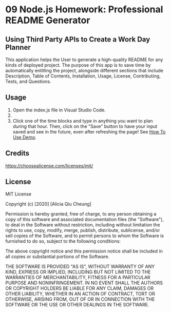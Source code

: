 # 09 Node.js Homework: Professional README Generator

##  Using Third Party APIs to Create a Work Day Planner
This application helps the User to generate a high-quality README for any kinds of deployed project. The purpose of this app is to save time by automatically entitling the project, alongside different sections that include Description, Table of Contents, Installation, Usage, License, Contributing, Tests, and Questions. 

## Usage 

1) Open the index.js file in Visual Studio Code.
2)
1) Click one of the time blocks and type in anything you want to plan during that hour. Then, click on the "Save" button to have your input saved and see in the future, even after refreshing the page! See [How To Use Demo](How-To-Use.PNG). 

## Credits
https://choosealicense.com/licenses/mit/


## License

MIT License

Copyright (c) [2020] [Alicia Qiu Cheung]

Permission is hereby granted, free of charge, to any person obtaining a copy
of this software and associated documentation files (the "Software"), to deal
in the Software without restriction, including without limitation the rights
to use, copy, modify, merge, publish, distribute, sublicense, and/or sell
copies of the Software, and to permit persons to whom the Software is
furnished to do so, subject to the following conditions:

The above copyright notice and this permission notice shall be included in all
copies or substantial portions of the Software.

THE SOFTWARE IS PROVIDED "AS IS", WITHOUT WARRANTY OF ANY KIND, EXPRESS OR
IMPLIED, INCLUDING BUT NOT LIMITED TO THE WARRANTIES OF MERCHANTABILITY,
FITNESS FOR A PARTICULAR PURPOSE AND NONINFRINGEMENT. IN NO EVENT SHALL THE
AUTHORS OR COPYRIGHT HOLDERS BE LIABLE FOR ANY CLAIM, DAMAGES OR OTHER
LIABILITY, WHETHER IN AN ACTION OF CONTRACT, TORT OR OTHERWISE, ARISING FROM,
OUT OF OR IN CONNECTION WITH THE SOFTWARE OR THE USE OR OTHER DEALINGS IN THE
SOFTWARE.
